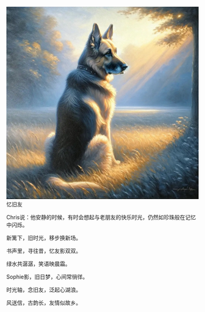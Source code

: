 ![](./IMG_3252.JPG)忆旧友

Chris说：他安静的时候，有时会想起与老朋友的快乐时光，仍然如珍珠般在记忆中闪烁。

新篱下，旧时光，移步换新场。

书声里，寻往昔，忆友影双双。

绿水共潺潺，笑语映晨霜。

Sophie影，旧日梦，心间常徜徉。

时光轴，念旧友，泛起心湖浪。

风送信，古韵长，友情似故乡。